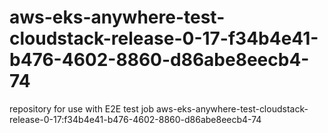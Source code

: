 # aws-eks-anywhere-test-cloudstack-release-0-17-f34b4e41-b476-4602-8860-d86abe8eecb4-74
repository for use with E2E test job aws-eks-anywhere-test-cloudstack-release-0-17:f34b4e41-b476-4602-8860-d86abe8eecb4-74
